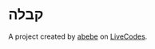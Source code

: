 # קבלה
A project created by [abebe](https://github.com/abebetube) on [LiveCodes](https://livecodes.io).